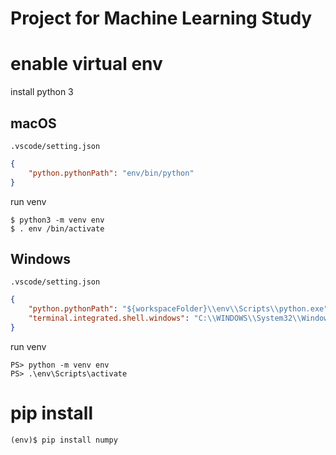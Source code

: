 Project for Machine Learning Study
=====================================

# enable virtual env
install python 3

## macOS

```.vscode/setting.json```

```json
{
    "python.pythonPath": "env/bin/python"
}
```

run venv

```
$ python3 -m venv env
$ . env /bin/activate 
```

## Windows
```.vscode/setting.json```

```json
{
    "python.pythonPath": "${workspaceFolder}\\env\\Scripts\\python.exe",
    "terminal.integrated.shell.windows": "C:\\WINDOWS\\System32\\WindowsPowerShell\\v1.0\\powershell.exe"
}
```
run venv
```
PS> python -m venv env
PS> .\env\Scripts\activate
```


# pip install
```
(env)$ pip install numpy
```